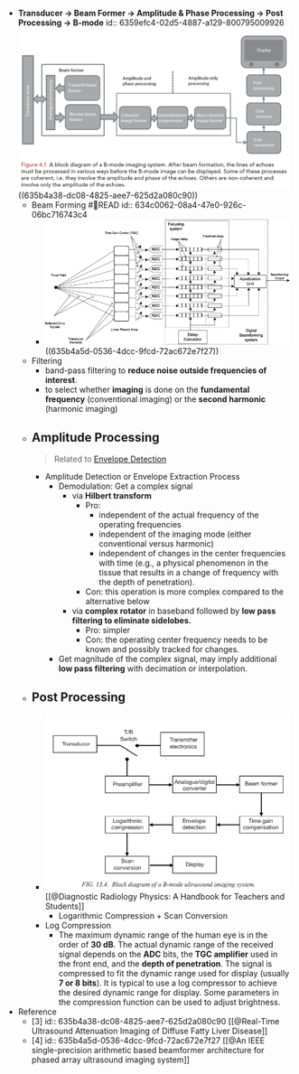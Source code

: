 - **Transducer -> Beam Former -> Amplitude & Phase Processing -> Post Processing -> B-mode**
  id:: 6359efc4-02d5-4887-a129-800795009926
  ![](/../assets/b_mode_imaging.png) ((635b4a38-dc08-4825-aee7-625d2a080c90))
	- Beam Forming #📑READ
	  id:: 634c0062-08a4-47e0-926c-06bc716743c4
		- ![](/../assets/us_b-mode_before_beamforming.jpg) ((635b4a5d-0536-4dcc-9fcd-72ac672e7f27))
	- Filtering
		- band-pass filtering to **reduce noise outside frequencies of interest**.
		- to select whether **imaging** is done on the **fundamental frequency** (conventional imaging) or the **second harmonic** (harmonic imaging)
	- ## Amplitude Processing
	  > Related to [Envelope Detection](((635b45a5-ef74-446f-bfe9-eaa0d1310280)))
		- Amplitude Detection or Envelope Extraction Process
			- Demodulation: Get a complex signal
				- via **Hilbert transform**
					- Pro:
						- independent of the actual frequency of the operating frequencies
						- independent of the imaging mode (either conventional versus harmonic)
						- independent of changes in the center frequencies with time (e.g., a physical phenomenon in the tissue that results in a change of frequency with the depth of penetration).
					- Con: this operation is more complex compared to the alternative below
				- via **complex rotator** in baseband followed by **low pass filtering to eliminate sidelobes.**
					- Pro: simpler
					- Con: the operating center frequency needs to be known and possibly tracked for changes.
			- Get magnitude of the complex signal, may imply additional **low pass filtering** with decimation or interpolation.
	- ## Post Processing
		- ![](/../assets/us_b-mode_processing_2.png)
		  [[@Diagnostic Radiology Physics: A Handbook for Teachers and Students]]
			- Logarithmic Compression + Scan Conversion
		- Log Compression
			- The maximum dynamic range of the human eye is in the order of **30 dB**. The actual dynamic range of the received signal depends on the **ADC** bits, the **TGC amplifier** used in the front end, and the **depth of penetration**. The signal is compressed to fit the dynamic range used for display (usually **7 or 8 bits**). It is typical to use a log compressor to achieve the desired dynamic range for display. Some parameters in the compression function can be used to adjust brightness.
- Reference
	- [3]
	  id:: 635b4a38-dc08-4825-aee7-625d2a080c90
	  [[@Real-Time Ultrasound Attenuation Imaging of Diffuse Fatty Liver Disease]]
	- [4]
	  id:: 635b4a5d-0536-4dcc-9fcd-72ac672e7f27
	  [[@An IEEE single-precision arithmetic based beamformer architecture for phased array ultrasound imaging system]]